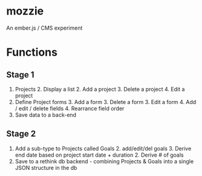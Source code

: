 mozzie
======

An ember.js / CMS experiment

Functions
=========

Stage 1
-------

1. Projects
	2. Display a list
	2. Add a project 
	3. Delete a project
	4. Edit a project 	
2. Define Project forms
	3. Add a form 
	3. Delete a form
	3. Edit a form
		4. Add / edit / delete fields
		4. Rearrance field order
3. Save data to a back-end


Stage 2
-------

1. Add a sub-type to Projects called Goals 
	2. add/edit/del goals
	3. Derive end date based on project start date + duration
	2. Derive # of goals
2. Save to a rethink db backend - combining Projects & Goals into a single JSON structure in the db

	